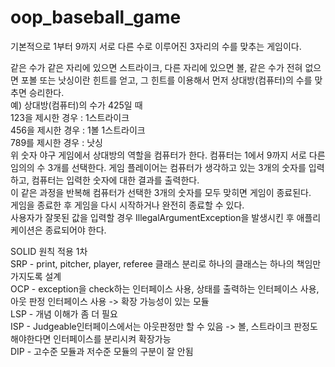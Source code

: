 # oop_baseball_game
기본적으로 1부터 9까지 서로 다른 수로 이루어진 3자리의 수를 맞추는 게임이다.

같은 수가 같은 자리에 있으면 스트라이크, 다른 자리에 있으면 볼, 같은 수가 전혀 없으면 포볼 또는 낫싱이란 힌트를 얻고, 그 힌트를 이용해서 먼저 상대방(컴퓨터)의 수를 맞추면 승리한다.  
예) 상대방(컴퓨터)의 수가 425일 때  
123을 제시한 경우 : 1스트라이크  
456을 제시한 경우 : 1볼 1스트라이크  
789를 제시한 경우 : 낫싱  
위 숫자 야구 게임에서 상대방의 역할을 컴퓨터가 한다. 컴퓨터는 1에서 9까지 서로 다른 임의의 수 3개를 선택한다. 게임 플레이어는 컴퓨터가 생각하고 있는 3개의 숫자를 입력하고, 컴퓨터는 입력한 숫자에 대한 결과를 출력한다.  
이 같은 과정을 반복해 컴퓨터가 선택한 3개의 숫자를 모두 맞히면 게임이 종료된다.  
게임을 종료한 후 게임을 다시 시작하거나 완전히 종료할 수 있다.  
사용자가 잘못된 값을 입력할 경우 IllegalArgumentException을 발생시킨 후 애플리케이션은 종료되어야 한다.  


SOLID 원칙 적용 1차  
SRP - print, pitcher, player, referee 클래스 분리로 하나의 클래스는 하나의 책임만 가지도록 설계  
OCP - exception을 check하는 인터페이스 사용, 상태를 출력하는 인터페이스 사용, 아웃 판정 인터페이스 사용 -> 확장 가능성이 있는 모듈  
LSP - 개념 이해가 좀 더 필요  
ISP - Judgeable인터페이스에서는 아웃판정만 할 수 있음 -> 볼, 스트라이크 판정도 해야한다면 인터페이스를 분리시켜 확장가능  
DIP - 고수준 모듈과 저수준 모듈의 구분이 잘 안됨

